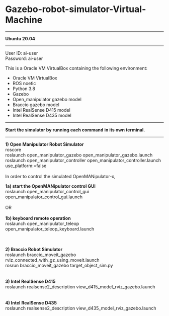 # Gazebo-robot-simulator-Virtual-Machine

***********************************************************************************************************
<b>Ubuntu 20.04</b>
***********************************************************************************************************
User ID: ai-user<br />
Password: ai-user<br />

This is a Oracle VM VirtualBox containing the following environment:
- Oracle VM VirtualBox
- ROS noetic
- Python 3.8
- Gazebo 
- Open_manipulator gazebo model 
- Braccio gazebo model
- Intel RealSense D415 model 
- Intel RealSense D435 model 

***********************************************************************************************************
<b>Start the simulator by running each command in its own terminal.</b>
***********************************************************************************************************
<b>1) Open Manipulator Robot Simulator<br /></b>
roscore<br />
roslaunch open_manipulator_gazebo open_manipulator_gazebo.launch<br />
roslaunch open_manipulator_controller open_manipulator_controller.launch use_platform:=false<br />
<br />
In order to control the simulated OpenMANipulator-x,<br />
<p> 
	<b>1a) start the OpenMANipulator control GUI<br /></b>
	roslaunch open_manipulator_control_gui open_manipulator_control_gui.launch<br />
	<br />
	OR  <br />
	<br />
	<b>1b) keyboard remote operation<br /></b>
	roslaunch open_manipulator_teleop open_manipulator_teleop_keyboard.launch<br />
</p>
<br />
<br />
<b>2) Braccio Robot Simulator<br /></b>
roslaunch braccio_moveit_gazebo rviz_connected_with_gz_using_moveit.launch<br />
rosrun braccio_moveit_gazebo target_object_sim.py<br />
<br />
<br />
<b>3) Intel RealSense D415<br /></b>
roslaunch realsense2_description view_d415_model_rviz_gazebo.launch<br />
<br />
<br />
<b>4) Intel RealSense D435<br /></b>
roslaunch realsense2_description view_d435_model_rviz_gazebo.launch<br />
